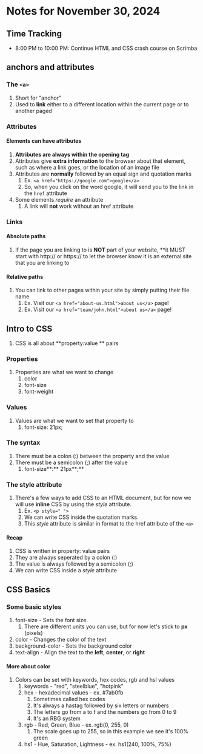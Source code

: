 
# Notes for November 30, 2024

## Time Tracking

- 8:00 PM to 10:00 PM: Continue HTML and CSS crash course on Scrimba

## anchors and attributes

### The `<a>`

1. Short for "anchor"
2. Used to **link** either to a different location within the current page or to another paged

### Attributes

#### Elements can have attributes

1. **Attributes are always within the opening tag**
2. Attributes give **extra information** to the browser about that element, such as where a link goes, or the location of an image file
3. Attributes are **normally** followed by an equal sign and quotation marks
    1. Ex. `<a href="https://google.com">google</a>`
    2. So, when you click on the word google, it will send you to the link in the `href` attribute
4. Some elements *require* an attribute
    1. A link will **not** work without an href attribute

### Links

#### Absolute paths

1. If the page you are linking to is **NOT** part of your website, **it MUST start with http:// or https:// to let the browser know it is an external site that you are linking to

#### Relative paths

1. You can link to other pages within your site by simply putting their file name
    1. Ex. Visit our `<a href="about-us.html">about us</a>` page!
    2. Ex. Visit our `<a href="team/john.html">about us</a>` page!

## Intro to CSS

1. CSS is all about **property:value
** pairs

### Properties

1. Properties are what we want to change
    1. color
    2. font-size
    3. font-weight

### Values

1. Values are what we want to set that property to
    1. font-size: 21px;

### The syntax

1. There must be a colon (:) between the property and the value
2. There must be a semicolon (;) after the value
    1. font-size**:** 21px**;**

### The style attribute

1. There's a few ways to add CSS to an HTML document, but for now we will use **inline** CSS by using the *style* attribute.
    1. Ex. `<p style=" ">`
    2. We can write CSS inside the quotation marks.
    3. This *style* attribute is similar in format to the href attribute of the `<a>`

#### Recap

1. CSS is written in property: value pairs
2. They are always seperated by a colon (:)
3. The value is always followed by a semicolon (;)
4. We can write CSS inside a *style* attribute

## CSS Basics

### Some basic styles

1. font-size - Sets the font size. 
    1. There are different units you can use, but for now let's stick to **px** (pixels)
2. color - Changes the color of the text
3. background-color - Sets the background color
4. text-align - Align the text to the **left**, **center**, or **right**

#### More about color

1. Colors can be set with keywords, hex codes, rgb and hsl values
    1. keywords - "red", "steelblue", "hotpink"
    2. hex - hexadecimal values - ex. #7ab0fb
        1. Sometimes called hex codes
        2. It's always a hastag followed by six letters or numbers
        3. The letters go from a to f and the numbers go from 0 to 9
        4. It's an RBG system
    3. rgb - Red, Green, Blue - ex. rgb(0, 255, 0)
        1. The scale goes up to 255, so in this example we see it's 100% green
    4. hs1 - Hue, Saturation, Lightness - ex. hs1(240, 100%, 75%)